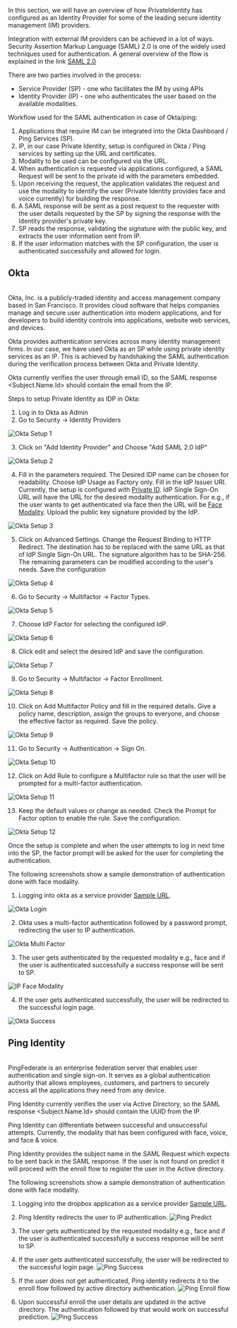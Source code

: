 In this section, we will have an overview of how PrivateIdentity has configured as an Identity Provider for some of the leading secure identity management (IM) providers.

Integration with external IM providers can be achieved in a lot of ways. Security Assertion Markup Language (SAML) 2.0 is one of the widely used techniques used for authentication. A general overview of the flow is explained in the link [SAML 2.0](https://github.com/openinfer/PrivateIdentity/wiki/SAML-2.0)

There are two parties involved in the process:

* Service Provider (SP) - one who facilitates the IM by using APIs
* Identity Provider (IP) - one who authenticates the user based on the available modalities.

Workflow used for the SAML authentication in case of Okta/ping:

1. Applications that require IM can be integrated into the Okta Dashboard / Ping Services (SP).
2. IP, in our case Private Identity, setup is configured in Okta / Ping services by setting up the URL and certificates.
3. Modality to be used can be configured via the URL.
4. When authentication is requested via applications configured, a SAML Request will be sent to the private id with the parameters embedded.
5. Upon receiving the request, the application validates the request and use the modality to identify the user (Private Identity provides face and voice currently) for building the response.
6. A SAML response will be sent as a post request to the requester with the user details requested by the SP by signing the response with the Identity provider's private key.
7. SP reads the response, validating the signature with the public key, and extracts the user information sent from IP.
8. If the user information matches with the SP configuration, the user is authenticated successfully and allowed for login.

## Okta
<br/>
Okta, Inc. is a publicly-traded identity and access management company based in San Francisco. It provides cloud software that helps companies manage and secure user authentication into modern applications, and for developers to build identity controls into applications, website web services, and devices.   

Okta provides authentication services across many identity management firms. In our case, we have used Okta as an SP while using private identity services as an IP. This is achieved by handshaking the SAML authentication during the verification process between Okta and Private Identity.

Okta currently verifies the user through email ID, so the SAML response <Subject.Name.Id> should contain the email from the IP.

Steps to setup Private Identity as IDP in Okta:

1. Log in to Okta as Admin
2. Go to Security -> Identity Providers

![Okta Setup 1](https://github.com/openinfer/PrivateIdentity/blob/master/images/okta_setup_1.png)

3. Click on "Add Identity Provider" and Choose "Add SAML 2.0 IdP"

![Okta Setup 2](https://github.com/openinfer/PrivateIdentity/blob/master/images/okta_setup_2.png)

4. Fill in the parameters required. The Desired IDP name can be chosen for readability. Choose IdP Usage as Factory only. Fill in the IdP Issuer URI. Currently, the setup is configured with [Private ID](https://devel.private.id). IdP Single Sign-On URL will have the URL for the desired modality authentication. For e.g., if the user wants to get authenticated via face then the URL will be [Face Modality](https://private.id/a/?idp=okta&version=0.9&apiKey=1962&oktaDomain=private.okta.com&action=predict). Upload the public key signature provided by the IdP.

![Okta Setup 3](https://github.com/openinfer/PrivateIdentity/blob/master/images/okta_setup_3.png)

5. Click on Advanced Settings. Change the Request Binding to HTTP Redirect. The destination has to be replaced with the same URL as that of IdP Single Sign-On URL. The signature algorithm has to be SHA-256. The remaining parameters can be modified according to the user's needs. Save the configuration

![Okta Setup 4](https://github.com/openinfer/PrivateIdentity/blob/master/images/okta_setup_4.png)

6. Go to Security -> Multifactor -> Factor Types.

![Okta Setup 5](https://github.com/openinfer/PrivateIdentity/blob/master/images/okta_setup_5.png)

7. Choose IdP Factor for selecting the configured IdP.

![Okta Setup 6](https://github.com/openinfer/PrivateIdentity/blob/master/images/okta_setup_6.png)

8. Click edit and select the desired IdP and save the configuration.

![Okta Setup 7](https://github.com/openinfer/PrivateIdentity/blob/master/images/okta_setup_7.png)

9. Go to Security -> Multifactor -> Factor Enrollment.

![Okta Setup 8](https://github.com/openinfer/PrivateIdentity/blob/master/images/okta_setup_8.png)

10. Click on Add Multifactor Policy and fill in the required details. Give a policy name, description, assign the groups to everyone, and choose the effective factor as required. Save the policy.

![Okta Setup 9](https://github.com/openinfer/PrivateIdentity/blob/master/images/okta_setup_9.png)

11. Go to Security -> Authentication -> Sign On.

![Okta Setup 10](https://github.com/openinfer/PrivateIdentity/blob/master/images/okta_setup_10.png)

12. Click on Add Rule to configure a Multifactor rule so that the user will be prompted for a multi-factor authentication.

![Okta Setup 11](https://github.com/openinfer/PrivateIdentity/blob/master/images/okta_setup_11.png)

13. Keep the default values or change as needed. Check the Prompt for Factor option to enable the rule. Save the configuration.

![Okta Setup 12](https://github.com/openinfer/PrivateIdentity/blob/master/images/okta_setup_12.png)

Once the setup is complete and when the user attempts to log in next time into the SP, the factor prompt will be asked for the user for completing the authentication.

The following screenshots show a sample demonstration of authentication done with face modality.

1. Logging into okta as a service provider [Sample URL](https://private.okta.com).

![Okta Login](https://github.com/openinfer/PrivateIdentity/blob/master/images/okta_login.png)

2. Okta uses a multi-factor authentication followed by a password prompt, redirecting the user to IP authentication.

![Okta Multi Factor](https://github.com/openinfer/PrivateIdentity/blob/master/images/okta_multi_factor.png)

3. The user gets authenticated by the requested modality e.g., face and if the user is authenticated successfully a success response will be sent to SP.

![IP Face Modality](https://github.com/openinfer/PrivateIdentity/blob/master/images/okta_IP_predict.png)

4. If the user gets authenticated successfully, the user will be redirected to the successful login page.

![Okta Success](https://github.com/openinfer/PrivateIdentity/blob/master/images/okta_success.png)

## Ping Identity
<br/>
PingFederate is an enterprise federation server that enables user authentication and single sign-on. It serves as a global authentication authority that allows employees, customers, and partners to securely access all the applications they need from any device.

Ping Identity currently verifies the user via Active Directory, so the SAML response <Subject.Name.Id> should contain the UUID from the IP.

Ping Identity can differentiate between successful and unsuccessful attempts. Currently, the modality that has been configured with face, voice, and face & voice.

Ping Identity provides the subject name in the SAML Request which expects to be sent back in the SAML response. If the user is not found on predict it will proceed with the enroll flow to register the user in the Active directory.

The following screenshots show a sample demonstration of authentication done with face modality.

1. Logging into the dropbox application as a service provider [Sample URL](https://www.dropbox.com/sso/7879772650).
2. Ping Identity redirects the user to IP authentication.
![Ping Predict](https://github.com/openinfer/PrivateIdentity/blob/master/images/ping_predict.png)

3. The user gets authenticated by the requested modality e.g., face and if the user is authenticated successfully a success response will be sent to SP.
4. If the user gets authenticated successfully, the user will be redirected to the successful login page.
![Ping Success](https://github.com/openinfer/PrivateIdentity/blob/master/images/ping_success.png)

5. If the user does not get authenticated, Ping identity redirects it to the enroll flow followed by active directory authentication.
![Ping Enroll flow](https://github.com/openinfer/PrivateIdentity/blob/master/images/ping_enroll.png)

6.  Upon successful enroll the user details are updated in the active directory. The authentication followed by that would work on successful prediction.
![Ping Success](https://github.com/openinfer/PrivateIdentity/blob/master/images/ping_success.png)